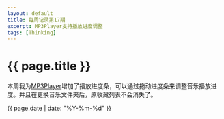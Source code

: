 ```yaml
---
layout: default
title: 每周记录第17期
excerpt: MP3Player支持播放进度调整
tags: [Thinking]
---
```

{{ page.title }}
================

本周我为[MP3Player](https://github.com/cforth/MP3Player)增加了播放进度条，可以通过拖动进度条来调整音乐播放进度。并且在更换音乐文件夹后，原收藏列表不会消失了。

{{ page.date | date: "%Y-%m-%d" }}
